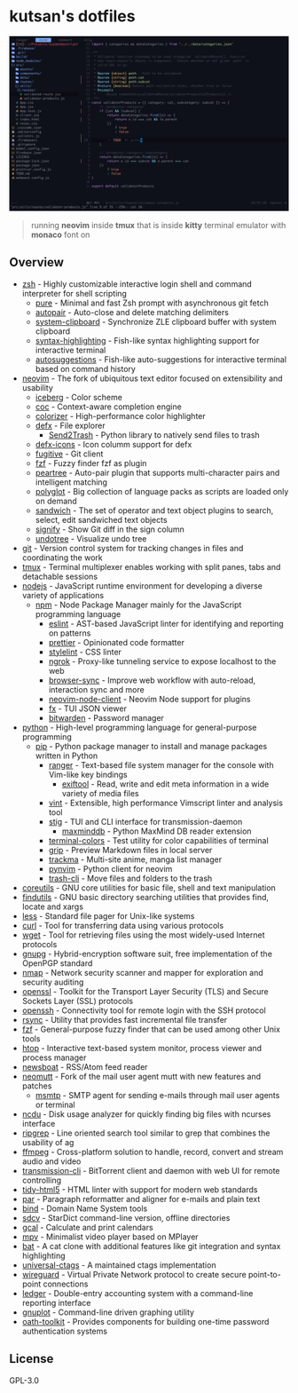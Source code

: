 # kutsan's dotfiles

![screenshot](./.github/screenshot.png?raw=true)

> running **neovim** inside **tmux** that is inside **kitty** terminal emulator with **monaco** font on

## Overview

- [zsh](https://github.com/zsh-users/zsh) - Highly customizable interactive login shell and command interpreter for shell scripting
	- [pure](https://github.com/sindresorhus/pure) - Minimal and fast Zsh prompt with asynchronous git fetch
	- [autopair](https://github.com/hlissner/zsh-autopair) - Auto-close and delete matching delimiters
	- [system-clipboard](https://github.com/kutsan/zsh-system-clipboard) - Synchronize ZLE clipboard buffer with system clipboard
	- [syntax-highlighting](https://github.com/zsh-users/zsh-syntax-highlighting) - Fish-like syntax highlighting support for interactive terminal
	- [autosuggestions](https://github.com/zsh-users/zsh-autosuggestions) - Fish-like auto-suggestions for interactive terminal based on command history
- [neovim](https://github.com/neovim/neovim) - The fork of ubiquitous text editor focused on extensibility and usability
	- [iceberg](https://github.com/cocopon/iceberg.vim) - Color scheme
	- [coc](https://github.com/neoclide/coc.nvim) - Context-aware completion engine
	- [colorizer](https://github.com/norcalli/nvim-colorizer.lua) - High-performance color highlighter
	- [defx](https://github.com/Shougo/defx.nvim) - File explorer
		- [Send2Trash](https://github.com/hsoft/send2trash) - Python library to natively send files to trash
	- [defx-icons](https://github.com/kristijanhusak/defx-icons) - Icon columm support for defx
	- [fugitive](https://github.com/tpope/vim-fugitive) - Git client
	- [fzf](https://github.com/junegunn/fzf.vim) - Fuzzy finder fzf as plugin
	- [peartree](https://github.com/tmsvg/pear-tree) - Auto-pair plugin that supports multi-character pairs and intelligent matching
	- [polyglot](https://github.com/sheerun/vim-polyglot) - Big collection of language packs as scripts are loaded only on demand
	- [sandwich](https://github.com/machakann/vim-sandwich) - The set of operator and text object plugins to search, select, edit sandwiched text objects
	- [signify](https://github.com/mhinz/vim-signify) - Show Git diff in the sign column
	- [undotree](https://github.com/mbbill/undotree) - Visualize undo tree
- [git](https://git-scm.com) - Version control system for tracking changes in files and coordinating the work
- [tmux](https://github.com/tmux/tmux) - Terminal multiplexer enables working with split panes, tabs and detachable sessions
- [nodejs](https://nodejs.org) - JavaScript runtime environment for developing a diverse variety of applications
	- [npm](https://www.npmjs.com) - Node Package Manager mainly for the JavaScript programming language
		- [eslint](https://github.com/eslint/eslint) - AST-based JavaScript linter for identifying and reporting on patterns
		- [prettier](https://github.com/prettier/prettier) - Opinionated code formatter
		- [stylelint](https://github.com/stylelint/stylelint) - CSS linter
		- [ngrok](https://github.com/bubenshchykov/ngrok) - Proxy-like tunneling service to expose localhost to the web
		- [browser-sync](https://github.com/BrowserSync/browser-sync) - Improve web workflow with auto-reload, interaction sync and more
		- [neovim-node-client](https://github.com/neovim/node-client) - Neovim Node support for plugins
		- [fx](https://github.com/antonmedv/fx) - TUI JSON viewer
		- [bitwarden](https://github.com/bitwarden/cli) - Password manager
- [python](https://www.python.org) - High-level programming language for general-purpose programming
	- [pip](https://pypi.org) - Python package manager to install and manage packages written in Python
		- [ranger](https://github.com/ranger/ranger) - Text-based file system manager for the console with Vim-like key bindings
			- [exiftool](http://www.sno.phy.queensu.ca/~phil/exiftool) - Read, write and edit meta information in a wide variety of media files
		- [vint](https://github.com/Kuniwak/vint) - Extensible, high performance Vimscript linter and analysis tool
		- [stig](https://github.com/rndusr/stig) - TUI and CLI interface for transmission-daemon
			- [maxminddb](https://github.com/maxmind/MaxMind-DB-Reader-python) - Python MaxMind DB reader extension
		- [terminal-colors](https://github.com/eikenb/terminal-colors) - Test utility for color capabilities of terminal
		- [grip](https://github.com/joeyespo/grip) - Preview Markdown files in local server
		- [trackma](https://github.com/z411/trackma) - Multi-site anime, manga list manager
		- [pynvim](https://github.com/neovim/pynvim) - Python client for neovim
		- [trash-cli](https://github.com/andreafrancia/trash-cli) - Move files and folders to the trash
- [coreutils](https://www.gnu.org/software/coreutils/coreutils.html) - GNU core utilities for basic file, shell and text manipulation
- [findutils](https://www.gnu.org/software/findutils) - GNU basic directory searching utilities that provides find, locate and xargs
- [less](http://www.greenwoodsoftware.com/less) - Standard file pager for Unix-like systems
- [curl](https://github.com/curl/curl) - Tool for transferring data using various protocols
- [wget](https://www.gnu.org/software/wget) - Tool for retrieving files using the most widely-used Internet protocols
- [gnupg](https://www.gnupg.org) - Hybrid-encryption software suit, free implementation of the OpenPGP standard
- [nmap](https://github.com/nmap/nmap) - Network security scanner and mapper for exploration and security auditing
- [openssl](https://github.com/openssl/openssl) - Toolkit for the Transport Layer Security (TLS) and Secure Sockets Layer (SSL) protocols
- [openssh](https://www.openssh.com) - Connectivity tool for remote login with the SSH protocol
- [rsync](https://rsync.samba.org) - Utility that provides fast incremental file transfer
- [fzf](https://github.com/junegunn/fzf) - General-purpose fuzzy finder that can be used among other Unix tools
- [htop](https://github.com/hishamhm/htop) - Interactive text-based system monitor, process viewer and process manager
- [newsboat](https://github.com/newsboat/newsboat) - RSS/Atom feed reader
- [neomutt](https://github.com/neomutt/neomutt) - Fork of the mail user agent mutt with new features and patches
	- [msmtp](http://msmtp.sourceforge.net) - SMTP agent for sending e-mails through mail user agents or terminal
- [ncdu](https://dev.yorhel.nl/ncdu) - Disk usage analyzer for quickly finding big files with ncurses interface
- [ripgrep](https://github.com/BurntSushi/ripgrep) - Line oriented search tool similar to grep that combines the usability of ag
- [ffmpeg](https://github.com/FFmpeg/FFmpeg) - Cross-platform solution to handle, record, convert and stream audio and video
- [transmission-cli](https://github.com/transmission/transmission) - BitTorrent client and daemon with web UI for remote controlling
- [tidy-html5](https://github.com/htacg/tidy-html5) - HTML linter with support for modern web standards
- [par](https://github.com/sergi/par) - Paragraph reformatter and aligner for e-mails and plain text
- [bind](https://source.isc.org/cgi-bin/gitweb.cgi) - Domain Name System tools
- [sdcv](https://github.com/Dushistov/sdcv) - StarDict command-line version, offline directories
- [gcal](https://www.gnu.org/software/gcal) - Calculate and print calendars
- [mpv](https://github.com/mpv-player/mpv) - Minimalist video player based on MPlayer
- [bat](https://github.com/sharkdp/bat) - A cat clone with additional features like git integration and syntax highlighting
- [universal-ctags](https://github.com/universal-ctags/ctags) - A maintained ctags implementation
- [wireguard](https://github.com/WireGuard/wireguard-go) - Virtual Private Network protocol to create secure point-to-point connections
- [ledger](https://github.com/ledger/ledger) - Double-entry accounting system with a command-line reporting interface
- [gnuplot](https://github.com/gnuplot/gnuplot) - Command-line driven graphing utility
- [oath-toolkit](https://www.nongnu.org/oath-toolkit) - Provides components for building one-time password authentication systems

## License

GPL-3.0
